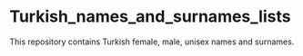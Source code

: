 # Turkish_names_and_surnames_lists
This repository contains Turkish female, male, unisex names and surnames.
